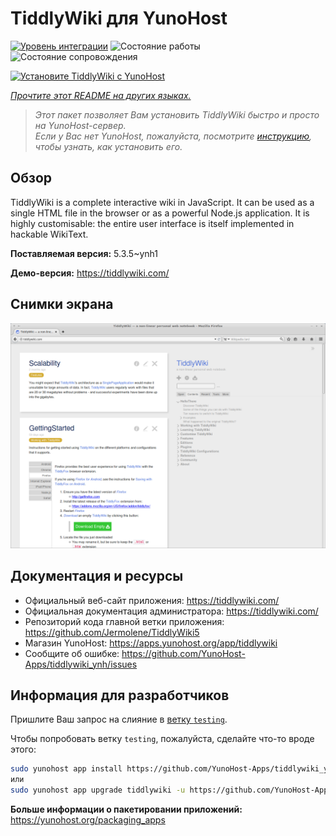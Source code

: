 <!--
Важно: этот README был автоматически сгенерирован <https://github.com/YunoHost/apps/tree/master/tools/readme_generator>
Он НЕ ДОЛЖЕН редактироваться вручную.
-->

# TiddlyWiki для YunoHost

[![Уровень интеграции](https://dash.yunohost.org/integration/tiddlywiki.svg)](https://ci-apps.yunohost.org/ci/apps/tiddlywiki/) ![Состояние работы](https://ci-apps.yunohost.org/ci/badges/tiddlywiki.status.svg) ![Состояние сопровождения](https://ci-apps.yunohost.org/ci/badges/tiddlywiki.maintain.svg)

[![Установите TiddlyWiki с YunoHost](https://install-app.yunohost.org/install-with-yunohost.svg)](https://install-app.yunohost.org/?app=tiddlywiki)

*[Прочтите этот README на других языках.](./ALL_README.md)*

> *Этот пакет позволяет Вам установить TiddlyWiki быстро и просто на YunoHost-сервер.*  
> *Если у Вас нет YunoHost, пожалуйста, посмотрите [инструкцию](https://yunohost.org/install), чтобы узнать, как установить его.*

## Обзор

TiddlyWiki is a complete interactive wiki in JavaScript. It can be used as a single HTML file in the browser or as a powerful Node.js application. It is highly customisable: the entire user interface is itself implemented in hackable WikiText.

**Поставляемая версия:** 5.3.5~ynh1

**Демо-версия:** <https://tiddlywiki.com/>

## Снимки экрана

![Снимок экрана TiddlyWiki](./doc/screenshots/screenshot.png)

## Документация и ресурсы

- Официальный веб-сайт приложения: <https://tiddlywiki.com/>
- Официальная документация администратора: <https://tiddlywiki.com/>
- Репозиторий кода главной ветки приложения: <https://github.com/Jermolene/TiddlyWiki5>
- Магазин YunoHost: <https://apps.yunohost.org/app/tiddlywiki>
- Сообщите об ошибке: <https://github.com/YunoHost-Apps/tiddlywiki_ynh/issues>

## Информация для разработчиков

Пришлите Ваш запрос на слияние в [ветку `testing`](https://github.com/YunoHost-Apps/tiddlywiki_ynh/tree/testing).

Чтобы попробовать ветку `testing`, пожалуйста, сделайте что-то вроде этого:

```bash
sudo yunohost app install https://github.com/YunoHost-Apps/tiddlywiki_ynh/tree/testing --debug
или
sudo yunohost app upgrade tiddlywiki -u https://github.com/YunoHost-Apps/tiddlywiki_ynh/tree/testing --debug
```

**Больше информации о пакетировании приложений:** <https://yunohost.org/packaging_apps>
